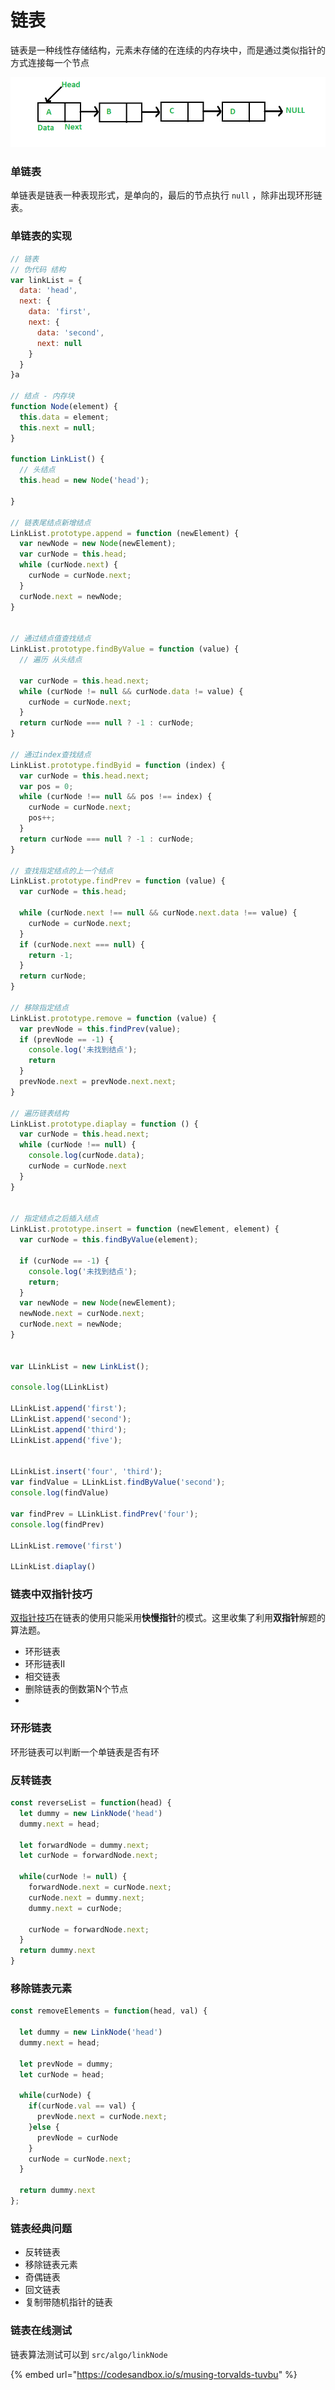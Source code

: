 # 链表

链表是一种线性存储结构，元素未存储的在连续的内存块中，而是通过类似指针的方式连接每一个节点

![](../.gitbook/assets/linkedlist.png)

### 单链表

单链表是链表一种表现形式，是单向的，最后的节点执行 `null` ，除非出现环形链表。

### 单链表的实现

```javascript
// 链表
// 伪代码 结构
var linkList = {
  data: 'head',
  next: {
    data: 'first',
    next: {
      data: 'second',
      next: null
    }
  }
}a

// 结点 - 内存块
function Node(element) {
  this.data = element;
  this.next = null;
}

function LinkList() {
  // 头结点
  this.head = new Node('head');

}

// 链表尾结点新增结点
LinkList.prototype.append = function (newElement) {
  var newNode = new Node(newElement);
  var curNode = this.head;
  while (curNode.next) {
    curNode = curNode.next;
  }
  curNode.next = newNode;
}


// 通过结点值查找结点
LinkList.prototype.findByValue = function (value) {
  // 遍历 从头结点

  var curNode = this.head.next;
  while (curNode != null && curNode.data != value) {
    curNode = curNode.next;
  }
  return curNode === null ? -1 : curNode;
}

// 通过index查找结点
LinkList.prototype.findByid = function (index) {
  var curNode = this.head.next;
  var pos = 0;
  while (curNode !== null && pos !== index) {
    curNode = curNode.next;
    pos++;
  }
  return curNode === null ? -1 : curNode;
}

// 查找指定结点的上一个结点
LinkList.prototype.findPrev = function (value) {
  var curNode = this.head;

  while (curNode.next !== null && curNode.next.data !== value) {
    curNode = curNode.next;
  }
  if (curNode.next === null) {
    return -1;
  }
  return curNode;
}

// 移除指定结点
LinkList.prototype.remove = function (value) {
  var prevNode = this.findPrev(value);
  if (prevNode == -1) {
    console.log('未找到结点');
    return
  }
  prevNode.next = prevNode.next.next;
}

// 遍历链表结构
LinkList.prototype.diaplay = function () {
  var curNode = this.head.next;
  while (curNode !== null) {
    console.log(curNode.data);
    curNode = curNode.next
  }
}


// 指定结点之后插入结点
LinkList.prototype.insert = function (newElement, element) {
  var curNode = this.findByValue(element);

  if (curNode == -1) {
    console.log('未找到结点');
    return;
  }
  var newNode = new Node(newElement);
  newNode.next = curNode.next;
  curNode.next = newNode;
}


var LLinkList = new LinkList();

console.log(LLinkList)

LLinkList.append('first');
LLinkList.append('second');
LLinkList.append('third');
LLinkList.append('five');


LLinkList.insert('four', 'third');
var findValue = LLinkList.findByValue('second');
console.log(findValue)

var findPrev = LLinkList.findPrev('four');
console.log(findPrev)

LLinkList.remove('first')

LLinkList.diaplay()
```

### 链表中双指针技巧

[双指针技巧](../suan-fa-ji-qiao-xi-lie/shuang-zhi-zhen-mo-shi.md)在链表的使用只能采用**快慢指针**的模式。这里收集了利用**双指针**解题的算法题。

* 环形链表
* 环形链表II
* 相交链表
* 删除链表的倒数第N个节点
* 
### 环形链表

环形链表可以判断一个单链表是否有环



### 反转链表 



```javascript
const reverseList = function(head) {
  let dummy = new LinkNode('head')
  dummy.next = head;

  let forwardNode = dummy.next;
  let curNode = forwardNode.next;

  while(curNode != null) {
    forwardNode.next = curNode.next;
    curNode.next = dummy.next;
    dummy.next = curNode;

    curNode = forwardNode.next;
  }
  return dummy.next
}
```

### 移除链表元素



```javascript
const removeElements = function(head, val) {

  let dummy = new LinkNode('head')
  dummy.next = head;

  let prevNode = dummy;
  let curNode = head;

  while(curNode) {
    if(curNode.val == val) {
      prevNode.next = curNode.next;
    }else {
      prevNode = curNode
    }
    curNode = curNode.next;
  }

  return dummy.next
};
```







### 链表经典问题



* 反转链表
* 移除链表元素
* 奇偶链表
* 回文链表
* 复制带随机指针的链表



### 链表在线测试

链表算法测试可以到 `src/algo/linkNode`  

{% embed url="https://codesandbox.io/s/musing-torvalds-tuvbu" %}







